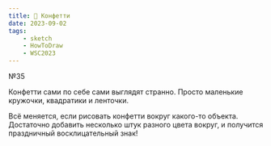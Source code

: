 ```yaml
---
title: 🎉 Конфетти
date: 2023-09-02
tags:
    - sketch
    - HowToDraw
    - WSC2023
---
```


№35

Конфетти сами по себе сами выглядят странно. Просто маленькие кружочки, квадратики и ленточки.

Всё меняется, если рисовать конфетти вокруг какого-то объекта. Достаточно добавить несколько штук разного цвета вокруг, и получится праздничный восклицательный знак!
